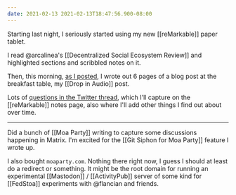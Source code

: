 ```yaml
---
date: 2021-02-13 2021-02-13T18:47:56.900-08:00
---
```

Starting last night, I seriously started using my new [[reMarkable]] paper tablet.

I read @arcalinea's [[Decentralized Social Ecosystem Review]] and highlighted sections and scribbled notes on it.

Then, this morning, [as I posted](https://blog.bmannconsulting.com/2021/02/13/sitting-at-the.html), I wrote out 6 pages of a blog post at the breakfast table, my [[Drop in Audio]] post.

Lots of [questions in the Twitter thread](https://twitter.com/bmann/status/1360652606612385801), which I'll capture on the [[reMarkable]] notes page, also where I'll add other things I find out about over time.

---

Did a bunch of [[Moa Party]] writing to capture some discussions happening in Matrix. I'm excited for the [[Git Siphon for Moa Party]] feature I wrote up.

I also bought `moaparty.com`. Nothing there right now, I guess I should at least do a redirect or something. It might be the root domain for running an experimental [[Mastodon]] / [[ActivityPub]] server of some kind for [[FedStoa]] experiments with @flancian and friends.